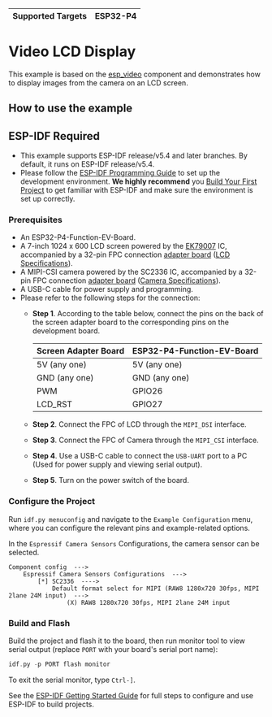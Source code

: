 | Supported Targets | ESP32-P4 |
| ----------------- | -------- |

# Video LCD Display

This example is based on the [esp_video](https://github.com/espressif/esp-video-components/tree/master/esp_video) component and demonstrates how to display images from the camera on an LCD screen.

## How to use the example

## ESP-IDF Required

- This example supports ESP-IDF release/v5.4 and later branches. By default, it runs on ESP-IDF release/v5.4.
- Please follow the [ESP-IDF Programming Guide](https://docs.espressif.com/projects/esp-idf/en/latest/esp32/get-started/index.html) to set up the development environment. **We highly recommend** you [Build Your First Project](https://docs.espressif.com/projects/esp-idf/en/latest/esp32/get-started/index.html#build-your-first-project) to get familiar with ESP-IDF and make sure the environment is set up correctly.

### Prerequisites

* An ESP32-P4-Function-EV-Board.
* A 7-inch 1024 x 600 LCD screen powered by the [EK79007](../../docs/_static/esp32-p4-function-ev-board/camera_display_datasheet/display_driver_chip_EK79007AD_datasheet.pdf) IC, accompanied by a 32-pin FPC connection [adapter board](../../docs/_static/esp32-p4-function-ev-board/schematics/esp32-p4-function-ev-board-lcd-subboard-schematics.pdf) ([LCD Specifications](../../docs/_static/esp32-p4-function-ev-board/camera_display_datasheet/display_datasheet.pdf)).
* A MIPI-CSI camera powered by the SC2336 IC, accompanied by a 32-pin FPC connection [adapter board](../../docs/_static/esp32-p4-function-ev-board/schematics/esp32-p4-function-ev-board-camera-subboard-schematics.pdf) ([Camera Specifications](../../docs/_static/esp32-p4-function-ev-board/camera_display_datasheet/camera_datasheet.pdf)).
* A USB-C cable for power supply and programming.
* Please refer to the following steps for the connection:
    * **Step 1**. According to the table below, connect the pins on the back of the screen adapter board to the corresponding pins on the development board.

        | Screen Adapter Board | ESP32-P4-Function-EV-Board |
        | -------------------- | -------------------------- |
        | 5V (any one)         | 5V (any one)               |
        | GND (any one)        | GND (any one)              |
        | PWM                  | GPIO26                     |
        | LCD_RST              | GPIO27                     |

    * **Step 2**. Connect the FPC of LCD through the `MIPI_DSI` interface.
    * **Step 3**. Connect the FPC of Camera through the `MIPI_CSI` interface.
    * **Step 4**. Use a USB-C cable to connect the `USB-UART` port to a PC (Used for power supply and viewing serial output).
    * **Step 5**. Turn on the power switch of the board.

### Configure the Project

Run `idf.py menuconfig` and navigate to the `Example Configuration` menu, where you can configure the relevant pins and example-related options.

In the `Espressif Camera Sensors` Configurations, the camera sensor can be selected.

```
Component config  --->
    Espressif Camera Sensors Configurations  --->
        [*] SC2336  ---->
            Default format select for MIPI (RAW8 1280x720 30fps, MIPI 2lane 24M input)  --->
                (X) RAW8 1280x720 30fps, MIPI 2lane 24M input
```

### Build and Flash

Build the project and flash it to the board, then run monitor tool to view serial output (replace `PORT` with your board's serial port name):

```c
idf.py -p PORT flash monitor
```

To exit the serial monitor, type ``Ctrl-]``.

See the [ESP-IDF Getting Started Guide](https://docs.espressif.com/projects/esp-idf/en/latest/get-started/index.html) for full steps to configure and use ESP-IDF to build projects.
